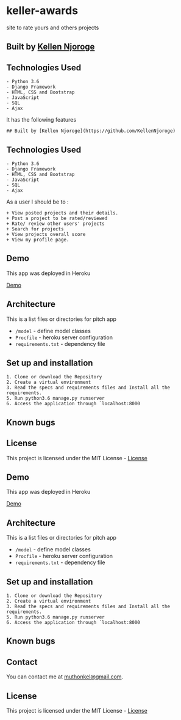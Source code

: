 # keller-awards
site to rate yours and others projects


## Built by [Kellen Njoroge](https://github.com/KellenNjoroge)

## Technologies Used

    - Python 3.6
    - Django Framework
    - HTML, CSS and Bootstrap
    - JavaScript
    - SQL
    - Ajax

It has the following features

    ## Built by [Kellen Njoroge](https://github.com/KellenNjoroge)

## Technologies Used

    - Python 3.6
    - Django Framework
    - HTML, CSS and Bootstrap
    - JavaScript
    - SQL
    - Ajax

As a user I should be to :

    + View posted projects and their details.
    + Post a project to be rated/reviewed
    + Rate/ review other users' projects
    + Search for projects 
    + View projects overall score
    + View my profile page.



## Demo
This app was deployed in Heroku

[Demo](https://kellerinsta.herokuapp.com/)

## Architecture
This is a list files or directories for pitch app

+ `/model` - define  model classes
+ `Procfile` - heroku server configuration
+ `requirements.txt` - dependency file

## Set up and installation

    1. Clone or download the Repository
    2. Create a virtual environment
    3. Read the specs and requirements files and Install all the requirements.
    5. Run python3.6 manage.py runserver
    6. Access the application through `localhost:8000

## Known bugs



## License

This project is licensed under the MIT License - [License](LICENSE)


## Demo
This app was deployed in Heroku

[Demo](https://kellerawards.herokuapp.com/)

## Architecture
This is a list files or directories for pitch app

+ `/model` - define  model classes
+ `Procfile` - heroku server configuration
+ `requirements.txt` - dependency file

## Set up and installation

    1. Clone or download the Repository
    2. Create a virtual environment
    3. Read the specs and requirements files and Install all the requirements.
    5. Run python3.6 manage.py runserver
    6. Access the application through `localhost:8000

## Known bugs

## Contact

You can contact me at [muthonkel@gmail.com](muthonkel@gmail.com).

## License

This project is licensed under the MIT License - [License](LICENSE)